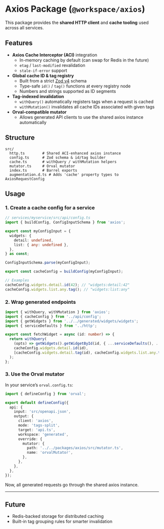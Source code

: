 # Axios Package (`@workspace/axios`)

This package provides the **shared HTTP client** and **cache tooling** used across all services.

## Features

- **Axios Cache Interceptor (ACI)** integration
  - In-memory caching by default (can swap for Redis in the future)
  - `etag` / `last-modified` revalidation
  - `stale-if-error` support
- **Global cache ID & tag registry**
  - Built from a strict [Zod v4](https://zod.dev) schema
  - Type-safe `id()` / `tag()` functions at every registry node
  - Numbers and strings supported as ID segments
- **Tag-indexed invalidation**
  - `withQuery()` automatically registers tags when a request is cached
  - `withMutation()` invalidates all cache IDs associated with given tags
- **Orval-compatible mutator**
  - Allows generated API clients to use the shared axios instance automatically

## Structure

```
src/
  http.ts        # Shared ACI-enhanced axios instance
  config.ts      # Zod schema & id/tag builder
  cache.ts       # withQuery / withMutation helpers
  mutator.ts     # Orval mutator
  index.ts       # Barrel exports
  augmentation.d.ts # Adds 'cache' property types to AxiosRequestConfig
```

## Usage

### 1. Create a cache config for a service

```ts
// services/myservice/src/api/config.ts
import { buildConfig, ConfigInputSchema } from 'axios';

export const myConfigInput = {
  widgets: {
    detail: undefined,
    list: { any: undefined },
  },
} as const;

ConfigInputSchema.parse(myConfigInput);

export const cacheConfig = buildConfig(myConfigInput);

// Examples
cacheConfig.widgets.detail.id(42); // "widgets:detail:42"
cacheConfig.widgets.list.any.tag(); // "widgets:list:any"
```

### 2. Wrap generated endpoints

```ts
import { withQuery, withMutation } from 'axios';
import { cacheConfig } from '../api/config';
import { getWidgets } from '../../generated/widgets/widgets';
import { serviceDefaults } from '../http';

export const fetchWidget = async (id: number) => {
  return withQuery(
    (opts) => getWidgets().getWidgetById(id, { ...serviceDefaults(), ...opts }),
    cacheConfig.widgets.detail.id(id),
    [cacheConfig.widgets.detail.tag(id), cacheConfig.widgets.list.any.tag()],
  );
};
```

### 3. Use the Orval mutator

In your service’s `orval.config.ts`:

```ts
import { defineConfig } from 'orval';

export default defineConfig({
  api: {
    input: 'src/openapi.json',
    output: {
      client: 'axios',
      mode: 'tags-split',
      target: 'api.ts',
      workspace: 'generated',
      override: {
        mutator: {
          path: '../../packages/axios/src/mutator.ts',
          name: 'orvalMutator',
        },
      },
    },
  },
});
```

Now, all generated requests go through the shared axios instance.

---

## Future

- Redis-backed storage for distributed caching
- Built-in tag grouping rules for smarter invalidation
